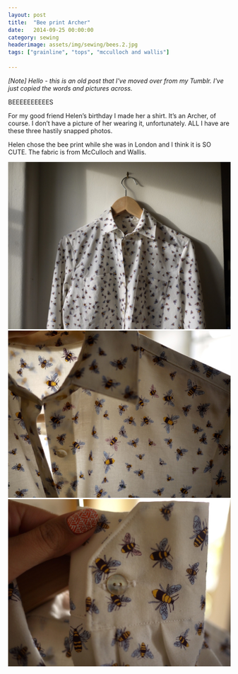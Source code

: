 ```yaml
---
layout: post
title:  "Bee print Archer"
date:   2014-09-25 00:00:00
category: sewing
headerimage: assets/img/sewing/bees.2.jpg
tags: ["grainline", "tops", "mcculloch and wallis"]

---
```


_[Note] Hello - this is an old post that I've moved over from my Tumblr. I've just copied the words and pictures across._

BEEEEEEEEEES

For my good friend Helen’s birthday I made her a shirt. It’s an Archer, of course. I don’t have a picture of her wearing it, unfortunately. ALL I have are these three hastily snapped photos.

Helen chose the bee print while she was in London and I think it is SO CUTE. The fabric is from McCulloch and Wallis.

![Beeeees!](/assets/img/sewing/bees.1.jpg)
![Beeeees!](/assets/img/sewing/bees.2.jpg)
![Beeeees!](/assets/img/sewing/bees.3.jpg)
